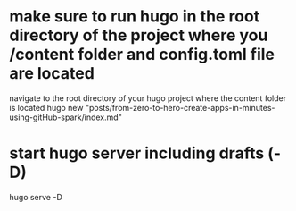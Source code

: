 # 

# make sure to run hugo in the root directory of the project where you /content folder and config.toml file are located

navigate to the root directory of your hugo project where the content folder is located
hugo new "posts/from-zero-to-hero-create-apps-in-minutes-using-gitHub-spark/index.md"

# start hugo server including drafts (-D)

hugo serve -D

